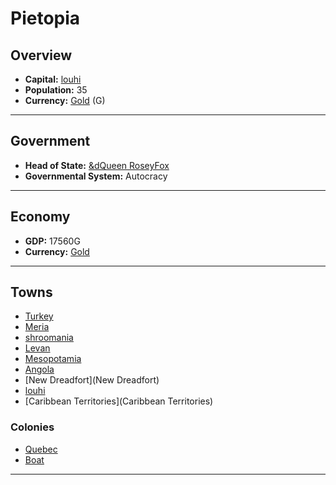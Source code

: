 # Pietopia

## Overview

- **Capital:** [louhi](louhi)
- **Population:** 35
- **Currency:** [Gold](Gold) (G)

---

## Government

- **Head of State:** [&dQueen RoseyFox](RoseyFox)
- **Governmental System:** Autocracy

---

## Economy

- **GDP:** 17560G
- **Currency:** [Gold](Gold)

---

## Towns

- [Turkey](Turkey)
- [Meria](Meria)
- [shroomania](shroomania)
- [Levan](Levan)
- [Mesopotamia](Mesopotamia)
- [Angola](Angola)
- [New Dreadfort](New Dreadfort)
- [louhi](louhi)
- [Caribbean Territories](Caribbean Territories)

### Colonies

- [Quebec](Quebec)
- [Boat](Boat)

---